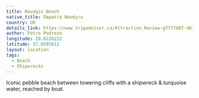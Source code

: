 ```yaml
---
title: Navagio Beach
native_title: Παραλία Ναυάγιο
country: GR
details_link: https://www.tripadvisor.ca/Attraction_Review-g7777607-d671779-Reviews-Navagio_Beach_Shipwreck_Beach-Anafonitria_Zakynthos_Ionian_Islands.html
author: Petro Podrezo
longitude: 20.6226222
latitude: 37.8595812
layout: location
tags:
  - Beach
  - Shipwrecks
---
```

Iconic pebble beach between towering cliffs with a shipwreck & turquoise water, reached by boat.
